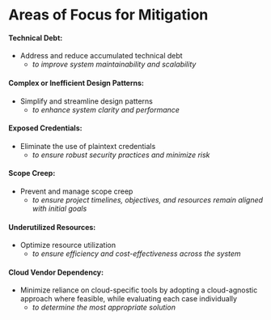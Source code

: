 # Areas of Focus for Mitigation
#### <b>Technical Debt</b>: 
- Address and reduce accumulated technical debt 
    - <i>to improve system maintainability and scalability</i>

#### <b>Complex or Inefficient Design Patterns</b>: 
- Simplify and streamline design patterns 
    - <i>to enhance system clarity and performance</i>

#### <b>Exposed Credentials</b>: 
- Eliminate the use of plaintext credentials 
    - <i>to ensure robust security practices and minimize risk</i>

#### <b>Scope Creep</b>: 
- Prevent and manage scope creep 
    - <i>to ensure project timelines, objectives, and resources remain aligned with initial goals</i>

#### <b>Underutilized Resources</b>: 
- Optimize resource utilization 
    - <i>to ensure efficiency and cost-effectiveness across the system</i>

#### <b>Cloud Vendor Dependency</b>: 
- Minimize reliance on cloud-specific tools by adopting a cloud-agnostic approach where feasible, while evaluating each case individually 
    - <i>to determine the most appropriate solution</i>
